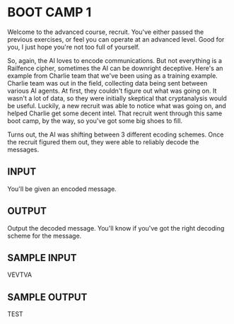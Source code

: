 <!-- RATING: HARD -->
<!-- NAME:  BOOT CAMP 1 -->
<!-- GENERATOR: generate.pl -->
# BOOT CAMP 1

Welcome to the advanced course, recruit. You've either passed the previous exercises, or feel you can operate at an advanced level. Good for you, I just hope you're not too full of yourself.

So, again, the AI loves to encode communications. But not everything is a Railfence cipher, sometimes the AI can be downright deceptive. Here's an example from Charlie team that we've been using as a training example. Charlie team was out in the field, collecting data being sent between various AI agents. At first, they couldn't figure out what was going on. It wasn't a lot of data, so they were initially skeptical that cryptanalysis would be useful. Luckily, a new recruit was able to notice what was going on, and helped Charlie get some decent intel. That recruit went through this same boot camp, by the way, so you've got some big shoes to fill.

Turns out, the AI was shifting between 3 different ecoding schemes. Once the recruit figured them out, they were able to reliably decode the messages. 

## INPUT
You'll be given an encoded message.

## OUTPUT
Output the decoded message. You'll know if you've got the right decoding scheme for the message.

## SAMPLE INPUT
VEVTVA

## SAMPLE OUTPUT
TEST
